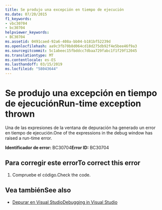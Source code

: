 ```yaml
---
title: Se produjo una excepción en tiempo de ejecución
ms.date: 07/20/2015
f1_keywords:
- vbc30704
- bc30704
helpviewer_keywords:
- BC30704
ms.assetid: 0491caed-92a6-408a-bb04-b181bf52239d
ms.openlocfilehash: aa9c3fb70b8d064cd18d275db92f4e5bee46f9a3
ms.sourcegitcommit: 5c1abeec15fbddcc7dbaa729fabc1f1f29f12045
ms.translationtype: MT
ms.contentlocale: es-ES
ms.lasthandoff: 03/15/2019
ms.locfileid: "58043644"
---
```

# <a name="run-time-exception-thrown"></a><span data-ttu-id="b0a94-102">Se produjo una excepción en tiempo de ejecución</span><span class="sxs-lookup"><span data-stu-id="b0a94-102">Run-time exception thrown</span></span>
<span data-ttu-id="b0a94-103">Una de las expresiones de la ventana de depuración ha generado un error en tiempo de ejecución.</span><span class="sxs-lookup"><span data-stu-id="b0a94-103">One of the expressions in the debug window has raised a run-time error.</span></span>  
  
 <span data-ttu-id="b0a94-104">**Identificador de error:** BC30704</span><span class="sxs-lookup"><span data-stu-id="b0a94-104">**Error ID:** BC30704</span></span>  
  
## <a name="to-correct-this-error"></a><span data-ttu-id="b0a94-105">Para corregir este error</span><span class="sxs-lookup"><span data-stu-id="b0a94-105">To correct this error</span></span>  
  
1.  <span data-ttu-id="b0a94-106">Compruebe el código.</span><span class="sxs-lookup"><span data-stu-id="b0a94-106">Check the code.</span></span>  
  
## <a name="see-also"></a><span data-ttu-id="b0a94-107">Vea también</span><span class="sxs-lookup"><span data-stu-id="b0a94-107">See also</span></span>

- [<span data-ttu-id="b0a94-108">Depurar en Visual Studio</span><span class="sxs-lookup"><span data-stu-id="b0a94-108">Debugging in Visual Studio</span></span>](/visualstudio/debugger/debugging-in-visual-studio)
